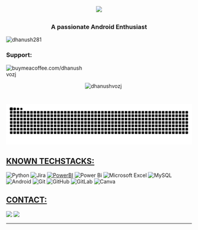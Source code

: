 <h1 align="center">
    <img src="https://readme-typing-svg.herokuapp.com/?font=Righteous&size=35&center=true&vCenter=true&width=500&height=70&duration=4000&lines=Hi+There!+👋;+I'm+Dhanush;" />
</h1>

<h3 align="center">A passionate Android Enthusiast </h3>

<p align="left"> <img src="https://komarev.com/ghpvc/?username=dhanush281w&label=Profile%20views&color=0e75b6&style=flat" alt="dhanush281" /> </p>

<h3 align="left">Support:</h3>
<p><a href="https://www.buymeacoffee.com/dhanushvozj"> <img align="left" src="https://cdn.buymeacoffee.com/buttons/v2/default-yellow.png" height="50" width="210" alt="buymeacoffee.com/dhanushvozj" /></a></p><br><br>


<p>&nbsp;<img align="center" src="https://github-readme-stats.vercel.app/api?username=dhanush281&show_icons=true&locale=en" alt="dhanushvozj" /></p>

###

<br clear="both">

<img src="https://raw.githubusercontent.com/dhanush281/dhanush281/output/snake.svg" alt="Snake animation" />

###

<h2><u>KNOWN TECHSTACKS:</u></h2>

![Python](https://img.shields.io/badge/Python-000000?style=for-the-badge&logo=python&logoColor=yellow)
![Jira](https://img.shields.io/badge/jira-%230A0FFF.svg?style=for-the-badge&logo=jira&logoColor=white)
<a href="https://www.microsoft.com/en-us/power-platform/products/power-bi" target="_blank" rel="noreferrer"> <img src="https://github.com/microsoft/PowerBI-Icons/blob/2bf1c982fb24528eee1559a96a25eb534c175cfd/SVG/Power-BI.svg" alt="PowerBI" width="40" height="40"/></a>
![Power Bi](https://img.shields.io/badge/power_bi-F2C811?style=for-the-badge&logo=powerbi&logoColor=black)
![Microsoft Excel](https://img.shields.io/badge/Microsoft_Excel-217346?style=for-the-badge&logo=microsoft-excel&logoColor=white)
![MySQL](https://img.shields.io/badge/mysql-000000?style=for-the-badge&logo=mysql&logoColor=FCFF00)
![Android](https://img.shields.io/badge/AOSP-000000?style=for-the-badge&logo=android&logoColor=34A853)
![Git](https://img.shields.io/badge/git-000000?style=for-the-badge&logo=git&logoColor=%23F05032)
![GitHub](https://img.shields.io/badge/github-000000?style=for-the-badge&logo=github&logoColor=FFFFFF)
![GitLab](https://img.shields.io/badge/gitlab-000000?style=for-the-badge&logo=gitlab&logoColor=%23FC6D26)
![Canva](https://img.shields.io/badge/canva-000000?style=for-the-badge&logo=canva&logoColor=%2300C4CC)

<h2><u>CONTACT:</u></h2>

<a href="https://t.me/solocaptainblaze"><img src="https://img.shields.io/badge/Telegram-000000?style=for-the-badge&logo=telegram&logoColor=2CA5E0"/></a>
<a href="https://dhanush3699@gmail.com"><img src="https://img.shields.io/badge/Gmail-000000?style=for-the-badge&logo=gmail&logoColor=D14836"/></a>

---

